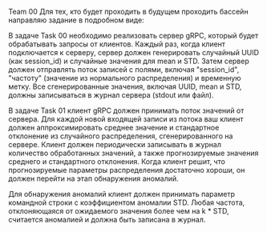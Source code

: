 Team 00
Для тех, кто будет проходить в будущем проходить бассейн направляю задание в подробном виде:

В задаче Task 00 необходимо реализовать сервер gRPC, который будет обрабатывать запросы от клиентов. Каждый раз, когда клиент подключается к серверу, сервер должен генерировать случайный UUID (как session_id) и случайные значения для mean и STD. Затем сервер должен отправлять поток записей с полями, включая "session_id", "частоту" (значение из нормального распределения) и временную метку. Все сгенерированные значения, включая UUID, mean и STD, должны записываться в журнал сервера (stdout или файл).

В задаче Task 01 клиент gRPC должен принимать поток значений от сервера. Для каждой новой входящей записи из потока ваш клиент должен аппроксимировать среднее значение и стандартное отклонение из случайного распределения, сгенерированного на сервере. Клиент должен периодически записывать в журнал количество обработанных значений, а также прогнозируемые значения среднего и стандартного отклонения. Когда клиент решит, что прогнозируемые параметры распределения достаточно хороши, он должен перейти на этап обнаружения аномалий.

Для обнаружения аномалий клиент должен принимать параметр командной строки с коэффициентом аномалии STD. Любая частота, отклоняющаяся от ожидаемого значения более чем на k * STD, считается аномалией и должна быть записана в журнал.
